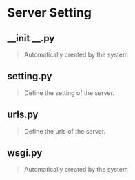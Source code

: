 # Server Setting

## __init __.py
> Automatically created by the system

## setting.py
> Define the setting of the server.

## urls.py
> Define the urls of the server.

## wsgi.py
> Automatically created by the system